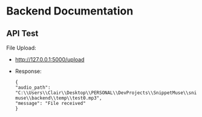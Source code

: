 # Backend Documentation
## API Test

File Upload:

+ http://127.0.0.1:5000/upload

+ Response: 

    ```
    {
    "audio_path": "C:\\Users\\Clair\\Desktop\\PERSONAL\\DevProjects\\SnippetMuse\\snippet-muse\\backend\\temp\\test0.mp3",
    "message": "File received"
    }
    ```